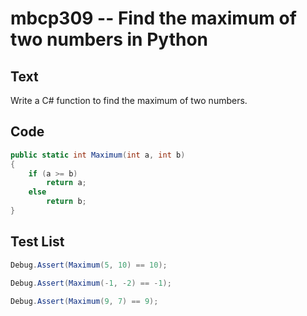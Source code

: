 # mbcp309 -- Find the maximum of two numbers in Python

## Text

Write a C# function to find the maximum of two numbers.

## Code

```csharp
public static int Maximum(int a, int b)  
{  
    if (a >= b)  
        return a;  
    else  
        return b;  
}
```

## Test List

```csharp
Debug.Assert(Maximum(5, 10) == 10);
```

```csharp
Debug.Assert(Maximum(-1, -2) == -1);
```

```csharp
Debug.Assert(Maximum(9, 7) == 9);
```
